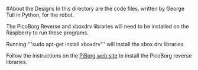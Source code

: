 #About the Designs
In this directory are the code files, written by George Tuli in Python, for the robot.

The PicoBorg Reverse and xboxdrv libraries will need to be installed on the Raspberry to run these programs.

Running '''sudo apt-get install xboxdrv''' will install the xbox drv libraries.

Follow the instructions on the [PiBorg web site](https://www.piborg.org/picoborgrev/install) to install the PicoBorg reverse libraries.

